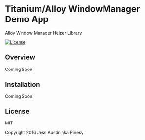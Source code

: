 # Titanium/Alloy WindowManager Demo App
Alloy Window Manager Helper Library

[![License](http://img.shields.io/badge/license-MIT-orange.svg)](http://mit-license.org)

## Overview
Coming Soon

## Installation
Coming Soon

## License
MIT

Copyright 2016 Jess Austin aka Pinesy
